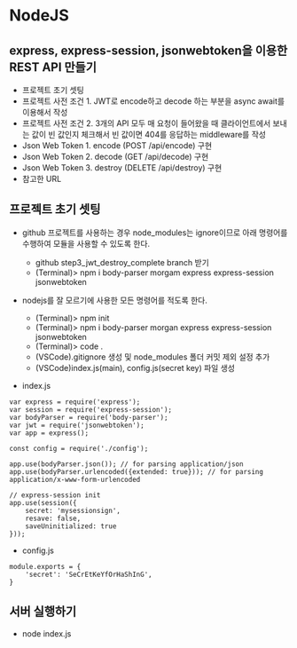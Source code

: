 # NodeJS
## express, express-session, jsonwebtoken을 이용한 REST API 만들기
* 프로젝트 초기 셋팅
* 프로젝트 사전 조건 1. JWT로 encode하고 decode 하는 부분을 async await를 이용해서 작성
* 프로젝트 사전 조건 2. 3개의 API 모두 매 요청이 들어왔을 때 클라이언트에서 보내는 값이 빈 값인지 체크해서 빈 값이면 404를 응답하는 middleware를 작성
* Json Web Token 1. encode (POST /api/encode) 구현
* Json Web Token 2. decode (GET /api/decode) 구현
* Json Web Token 3. destroy (DELETE /api/destroy) 구현
* 참고한 URL
  
  
## 프로젝트 초기 셋팅
* github 프로젝트를 사용하는 경우 node_modules는 ignore이므로 아래 명령어를 수행하여 모듈을 사용할 수 있도록 한다.
	- github step3_jwt_destroy_complete branch 받기  
	- (Terminal)> npm i body-parser morgam express express-session jsonwebtoken  
* nodejs를 잘 모르기에 사용한 모든 명령어를 적도록 한다.  
	- (Terminal)> npm init  
	- (Terminal)> npm i body-parser morgan express express-session jsonwebtoken  
	- (Terminal)> code .  
	- (VSCode).gitignore 생성 및 node_modules 폴더 커밋 제외 설정 추가  
	- (VSCode)index.js(main), config.js(secret key) 파일 생성  
  
* index.js  

~~~
var express = require('express');
var session = require('express-session');
var bodyParser = require('body-parser');
var jwt = require('jsonwebtoken');
var app = express();

const config = require('./config');

app.use(bodyParser.json()); // for parsing application/json
app.use(bodyParser.urlencoded({extended: true})); // for parsing application/x-www-form-urlencoded

// express-session init
app.use(session({
    secret: 'mysessionsign',
    resave: false,
    saveUninitialized: true
}));
~~~
  
* config.js  

~~~
module.exports = {
    'secret': 'SeCrEtKeYfOrHaShInG',
}
~~~
  

## 서버 실행하기
* node index.js  
